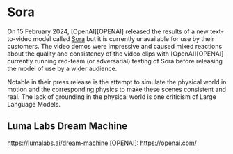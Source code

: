 # Sora
On 15 February 2024, [OpenAI][OPENAI] released the results of a new text-to-video model
called [Sora](https://openai.com/index/sora/) but it is currently unavailable for use by
their customers. The video demos were impressive and caused mixed reactions about the 
quality and consistency of the video clips with [OpenAI][OPENAI] currently running 
red-team (or adversarial) testing of Sora before releasing the model of use by a 
wider audience.

Notable in their press release is the attempt to simulate the physical world in motion
and the corresponding physics to make these scenes consistent and real. The lack of 
grounding in the physical world is one criticism of Large Language Models.

## Luma Labs Dream Machine
https://lumalabs.ai/dream-machine
[OPENAI]: https://openai.com/
